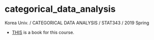 # categorical_data_analysis
Korea Univ. / CATEGORICAL DATA ANALYSIS / STAT343 / 2019 Spring

* [THIS](https://www.amazon.com/Introduction-Categorical-Data-Analysis/dp/0471226181) is a book for this course.
